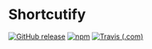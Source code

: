 # Shortcutify

[![GitHub release](https://img.shields.io/github/release/haykam821/Shortcutify.svg?style=popout&label=github)](https://github.com/haykam821/Shortcutify/releases/latest)
[![npm](https://img.shields.io/npm/v/shortcutify.svg?style=popout&colorB=red)](https://www.npmjs.com/package/shortcutify)
[![Travis (.com)](https://img.shields.io/travis/com/haykam821/Shortcutify.svg?style=popout)](https://travis-ci.com/haykam821/Shortcutify)
